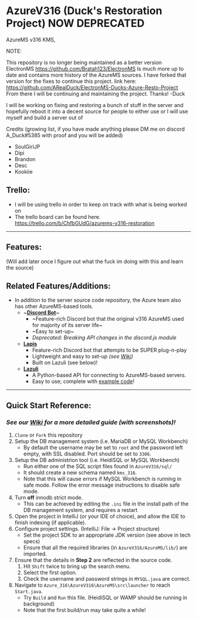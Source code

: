 # AzureV316 (Duck's Restoration Project) NOW DEPRECATED
AzureMS v316 KMS,

NOTE:

This repository is no longer being maintained as a better version ElectronMS https://github.com/Bratah123/ElectronMS Is much more up to date and contains more history of the AzureMS sources. 
I have forked that version for the fixes to continue this project. 
link here: https://github.com/ARealDuck/ElectronMS-Ducks-Azure-Resto-Project
From there I will be continuing and maintaining the project.
Thanks! -Duck

I will be working on fixing and restoring a bunch of stuff in the server and hopefully reboot it into a decent source for people to either use or I will use myself and build a server out of

Credits (growing list, if you have made anything please DM me on discord A_Duck#5385 with proof and you will be added)
- SoulGirlJP
- Dipi 
- Brandon
- Desc
- Kookiie


## Trello:
 - I will be using trello in order to keep on track with what is being worked on
  - The trello board can be found here. https://trello.com/b/ChfbGUdG/azurems-v316-restoration
---
## Features:
(Will add later once I figure out what the fuck im doing with this and learn the source)


## Related Features/Additions:
- In addition to the server source code repository, the Azure team also has other AzureMS-based tools.
  - ~**[Discord Bot](https://github.com/Bratah123/MapleDiscBot)**~  
      - ~Feature-rich Discord bot that the original v316 AzureMS used for majority of its server life~  
      - ~Easy to set-up~  
    - *Deprecated: Breaking API changes in the discord.js module*  
  - **[Lapis](https://github.com/TEAM-SPIRIT-Productions/Lapis)**  
    - Feature-rich Discord bot that attempts to be SUPER plug-n-play  
    - Lightweight and easy to set-up *(see [Wiki](https://github.com/TEAM-SPIRIT-Productions/Lapis/wiki/General-Flow))*  
    - Built on Lazuli (see below)!  
  - **[Lazuli](https://github.com/TEAM-SPIRIT-Productions/Lazuli)**  
    - A Python-based API for connecting to AzureMS-based servers.  
    - Easy to use; complete with [example code](https://github.com/TEAM-SPIRIT-Productions/Lazuli/wiki/Sample-Code-Fragments#loading-a-database)!  

---
## Quick Start Reference:  
### ***See our [Wiki](https://github.com/SoulGirlJP/AzureV316/wiki/Setup) for a more detailed guide (with screenshots)!***
1. `Clone` or `Fork` this repository
2. Setup the DB management system (i.e. MariaDB or MySQL Workbench)
    - By default the username may be set to `root` and the password left empty, with SSL disabled. Port should be set to `3306`.
3. Setup the DB administrion tool (i.e. HeidiSQL or MySQL Workbench)
    - Run either one of the SQL script files found in `AzureV316/sql/`
    - It should create a new schema named `kms_316`.
    - Note that this will cause errors if MySQL Workbench is running in safe mode. Follow the error message instructions to disable safe mode.
4. Turn **off** innodb strict mode.
    - This can be achieved by editing the `.ini` file in the install path of the DB management system, and requires a restart
5. Open the project in IntelliJ (or your IDE of choice), and allow the IDE to finish indexing (if applicable).
6. Configure project settings. (IntelliJ: File -> Project structure)
    - Set the project SDK to an appropriate JDK version (see above in tech specs)
    - Ensure that all the required libraries (in `AzureV316/AzureMS/lib/`) are imported.
7. Ensure that the details in **Step 2** are reflected in the source code.
    1. Hit `Shift` twice to bring up the search menu.
    2. Select the first option.
    3. Check the username and password strings in `MYSQL.java` are correct.
8. Navigate to `Azure_316\AzureV316\AzureMS\src\launcher` to reach `Start.java`.
    - Try `Build` and `Run` this file. (HeidiSQL or WAMP should be running in background)
    - Note that the first build/run may take quite a while!
